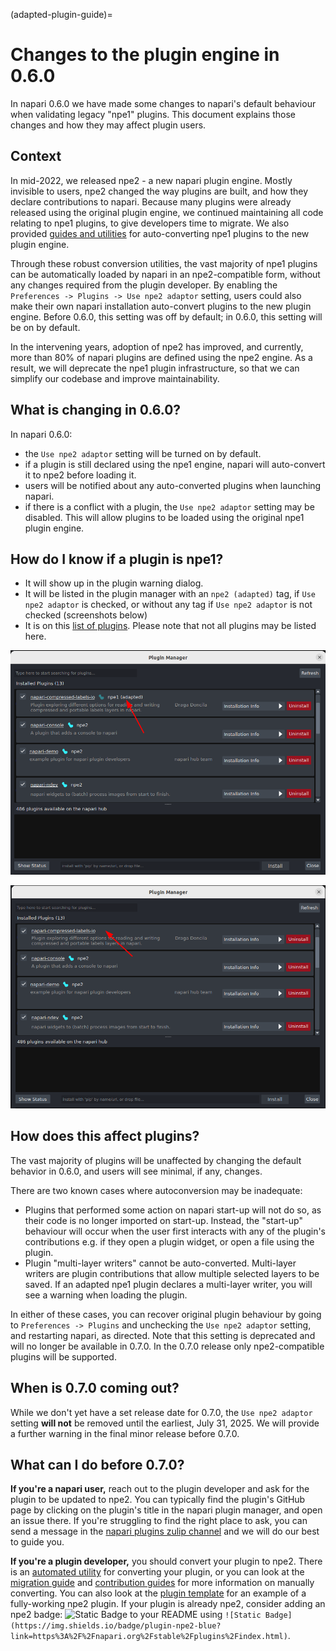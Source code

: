 (adapted-plugin-guide)=

# Changes to the plugin engine in 0.6.0

In napari 0.6.0 we have made some changes to napari's default behaviour when validating legacy "npe1" plugins. This document explains those changes and how they may affect plugin users.

## Context

In mid-2022, we released npe2 - a new napari plugin engine. Mostly invisible to users, npe2 changed the way plugins are built, and how they declare contributions to napari. Because many plugins were already released using the original plugin engine, we continued maintaining all code relating to npe1 plugins, to give developers time to migrate. We also provided [guides and utilities](npe2-migration-guide) for auto-converting npe1 plugins to the new plugin engine.

Through these robust conversion utilities, the vast majority of npe1 plugins can be automatically loaded by napari in an npe2-compatible form, without any changes required from the plugin developer. By enabling the `Preferences -> Plugins -> Use npe2 adaptor` setting, users could also make their own napari installation auto-convert plugins to the new plugin engine. Before 0.6.0, this setting was off by default; in 0.6.0, this setting will be on by default.

In the intervening years, adoption of npe2 has improved, and currently, more than 80% of napari plugins are defined using the npe2 engine. As a result, we will deprecate the npe1 plugin infrastructure, so that we can simplify our codebase and improve maintainability.

## What is changing in 0.6.0?

In napari 0.6.0: 
- the `Use npe2 adaptor` setting will be turned on by default. 
- if a plugin is still declared using the npe1 engine, napari will auto-convert it to npe2 before loading it.
- users will be notified about any auto-converted plugins when launching napari.
- if there is a conflict with a plugin, the `Use npe2 adaptor` setting may be disabled. This will allow plugins to be loaded using the original npe1 plugin engine.

## How do I know if a plugin is npe1?

- It will show up in the plugin warning dialog.
- It will be listed in the plugin manager with an `npe2 (adapted)` tag, if `Use npe2 adaptor` is checked, or without any tag if `Use npe2 adaptor` is not checked (screenshots below)
- It is on this [list of plugins](https://gist.github.com/DragaDoncila/feb87fcbadc756269fdf99000a6ea77c). Please note that not all plugins may be listed here.

![Adapted npe1 plugin with tag](./images/adapted_plugin_with_tag.png)

![Native npe1 plugin with no tag](./images/npe1_plugin_no_tag.png)

## How does this affect plugins?

The vast majority of plugins will be unaffected by changing the default behavior in 0.6.0, and users will see minimal, if any, changes. 

There are two known cases where autoconversion may be inadequate:

- Plugins that performed some action on napari start-up will not do so, as their code is no longer imported on start-up. Instead, the "start-up" behaviour will occur when the user first interacts with any of the plugin's contributions e.g. if they open a plugin widget, or open a file using the plugin.
- Plugin "multi-layer writers" cannot be auto-converted. Multi-layer writers are plugin contributions that allow multiple selected layers to be saved. If an adapted npe1 plugin declares a multi-layer writer, you will see a warning when loading the plugin.

In either of these cases, you can recover original plugin behaviour by going to `Preferences -> Plugins` and unchecking the `Use npe2 adaptor` setting, and restarting napari, as directed. Note that this setting is deprecated and will no longer be available in 0.7.0. In the 0.7.0 release only npe2-compatible plugins will be supported.

## When is 0.7.0 coming out?

While we don't yet have a set release date for 0.7.0, the `Use npe2 adaptor` setting **will not** be removed until the earliest, July 31, 2025. We will provide a further warning in the final minor release before 0.7.0.

## What can I do before 0.7.0?

**If you're a napari user,** reach out to the plugin developer and ask for the plugin to be updated to npe2. You can typically find the plugin's GitHub page by clicking on the plugin's title in the napari plugin manager, and open an issue there. If you're struggling to find the right place to ask, you can send a message in the [napari plugins zulip channel](https://napari.zulipchat.com/#narrow/channel/309872-plugins) and we will do our best to guide you.

**If you're a plugin developer,** you should convert your plugin to npe2. There is an [automated utility](./npe2_migration_guide.md#migrating-using-the-npe2-command-line-tool) for converting your plugin, or you can look at the [migration guide](./npe2_migration_guide.md#migration-reference) and [contribution guides](../building_a_plugin/guides) for more information on manually converting. You can also look at the [plugin template](https://github.com/napari/napari-plugin-template) for an example of a fully-working npe2 plugin. If your plugin is already npe2, consider adding an npe2 badge: ![Static Badge](https://img.shields.io/badge/plugin-npe2-brightgreen?style=flat-square&label=plugin) to your README using `![Static Badge](https://img.shields.io/badge/plugin-npe2-blue?link=https%3A%2F%2Fnapari.org%2Fstable%2Fplugins%2Findex.html)`.